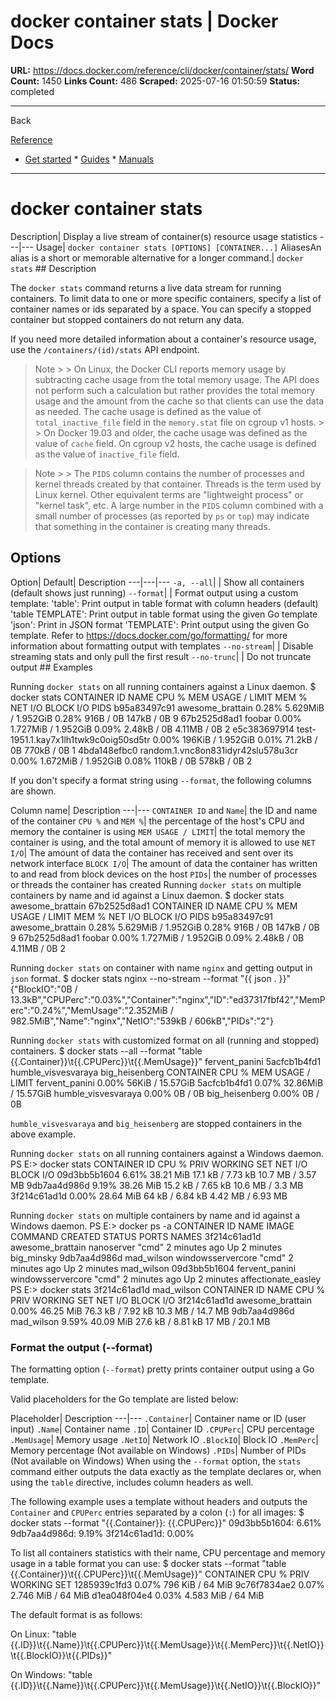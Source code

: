 # docker container stats | Docker Docs

**URL:** https://docs.docker.com/reference/cli/docker/container/stats/
**Word Count:** 1450
**Links Count:** 486
**Scraped:** 2025-07-16 01:50:59
**Status:** completed

---

Back

[Reference](https://docs.docker.com/reference/)

  * [Get started](https://docs.docker.com/get-started/)   * [Guides](https://docs.docker.com/guides/)   * [Manuals](https://docs.docker.com/manuals/)

* * *

# docker container stats

Description| Display a live stream of container\(s\) resource usage statistics   ---|---   Usage| `docker container stats [OPTIONS] [CONTAINER...]`   AliasesAn alias is a short or memorable alternative for a longer command.| `docker stats`      ## Description

The `docker stats` command returns a live data stream for running containers. To limit data to one or more specific containers, specify a list of container names or ids separated by a space. You can specify a stopped container but stopped containers do not return any data.

If you need more detailed information about a container's resource usage, use the `/containers/(id)/stats` API endpoint.

> Note >  > On Linux, the Docker CLI reports memory usage by subtracting cache usage from the total memory usage. The API does not perform such a calculation but rather provides the total memory usage and the amount from the cache so that clients can use the data as needed. The cache usage is defined as the value of `total_inactive_file` field in the `memory.stat` file on cgroup v1 hosts. >  > On Docker 19.03 and older, the cache usage was defined as the value of `cache` field. On cgroup v2 hosts, the cache usage is defined as the value of `inactive_file` field.

> Note >  > The `PIDS` column contains the number of processes and kernel threads created by that container. Threads is the term used by Linux kernel. Other equivalent terms are "lightweight process" or "kernel task", etc. A large number in the `PIDS` column combined with a small number of processes \(as reported by `ps` or `top`\) may indicate that something in the container is creating many threads.

## Options

Option| Default| Description   ---|---|---   `-a, --all`| | Show all containers \(default shows just running\)   `--format`| | Format output using a custom template:   'table': Print output in table format with column headers \(default\)   'table TEMPLATE': Print output in table format using the given Go template   'json': Print in JSON format   'TEMPLATE': Print output using the given Go template.   Refer to <https://docs.docker.com/go/formatting/> for more information about formatting output with templates   `--no-stream`| | Disable streaming stats and only pull the first result   `--no-trunc`| | Do not truncate output      ## Examples

Running `docker stats` on all running containers against a Linux daemon.               $ docker stats          CONTAINER ID        NAME                                    CPU %               MEM USAGE / LIMIT     MEM %               NET I/O             BLOCK I/O           PIDS     b95a83497c91        awesome_brattain                        0.28%               5.629MiB / 1.952GiB   0.28%               916B / 0B           147kB / 0B          9     67b2525d8ad1        foobar                                  0.00%               1.727MiB / 1.952GiB   0.09%               2.48kB / 0B         4.11MB / 0B         2     e5c383697914        test-1951.1.kay7x1lh1twk9c0oig50sd5tr   0.00%               196KiB / 1.952GiB     0.01%               71.2kB / 0B         770kB / 0B          1     4bda148efbc0        random.1.vnc8on831idyr42slu578u3cr      0.00%               1.672MiB / 1.952GiB   0.08%               110kB / 0B          578kB / 0B          2     

If you don't specify a format string using `--format`, the following columns are shown.

Column name| Description   ---|---   `CONTAINER ID` and `Name`| the ID and name of the container   `CPU %` and `MEM %`| the percentage of the host's CPU and memory the container is using   `MEM USAGE / LIMIT`| the total memory the container is using, and the total amount of memory it is allowed to use   `NET I/O`| The amount of data the container has received and sent over its network interface   `BLOCK I/O`| The amount of data the container has written to and read from block devices on the host   `PIDs`| the number of processes or threads the container has created      Running `docker stats` on multiple containers by name and id against a Linux daemon.               $ docker stats awesome_brattain 67b2525d8ad1          CONTAINER ID        NAME                CPU %               MEM USAGE / LIMIT     MEM %               NET I/O             BLOCK I/O           PIDS     b95a83497c91        awesome_brattain    0.28%               5.629MiB / 1.952GiB   0.28%               916B / 0B           147kB / 0B          9     67b2525d8ad1        foobar              0.00%               1.727MiB / 1.952GiB   0.09%               2.48kB / 0B         4.11MB / 0B         2     

Running `docker stats` on container with name `nginx` and getting output in `json` format.               $ docker stats nginx --no-stream --format "{{ json . }}"     {"BlockIO":"0B / 13.3kB","CPUPerc":"0.03%","Container":"nginx","ID":"ed37317fbf42","MemPerc":"0.24%","MemUsage":"2.352MiB / 982.5MiB","Name":"nginx","NetIO":"539kB / 606kB","PIDs":"2"}     

Running `docker stats` with customized format on all \(running and stopped\) containers.               $ docker stats --all --format "table {{.Container}}\t{{.CPUPerc}}\t{{.MemUsage}}" fervent_panini 5acfcb1b4fd1 humble_visvesvaraya big_heisenberg          CONTAINER                CPU %               MEM USAGE / LIMIT     fervent_panini           0.00%               56KiB / 15.57GiB     5acfcb1b4fd1             0.07%               32.86MiB / 15.57GiB     humble_visvesvaraya      0.00%               0B / 0B     big_heisenberg           0.00%               0B / 0B     

`humble_visvesvaraya` and `big_heisenberg` are stopped containers in the above example.

Running `docker stats` on all running containers against a Windows daemon.               PS E:\> docker stats     CONTAINER ID        CPU %               PRIV WORKING SET    NET I/O             BLOCK I/O     09d3bb5b1604        6.61%               38.21 MiB           17.1 kB / 7.73 kB   10.7 MB / 3.57 MB     9db7aa4d986d        9.19%               38.26 MiB           15.2 kB / 7.65 kB   10.6 MB / 3.3 MB     3f214c61ad1d        0.00%               28.64 MiB           64 kB / 6.84 kB     4.42 MB / 6.93 MB

Running `docker stats` on multiple containers by name and id against a Windows daemon.               PS E:\> docker ps -a     CONTAINER ID        NAME                IMAGE               COMMAND             CREATED             STATUS              PORTS               NAMES     3f214c61ad1d        awesome_brattain    nanoserver          "cmd"               2 minutes ago       Up 2 minutes                            big_minsky     9db7aa4d986d        mad_wilson          windowsservercore   "cmd"               2 minutes ago       Up 2 minutes                            mad_wilson     09d3bb5b1604        fervent_panini      windowsservercore   "cmd"               2 minutes ago       Up 2 minutes                            affectionate_easley          PS E:\> docker stats 3f214c61ad1d mad_wilson     CONTAINER ID        NAME                CPU %               PRIV WORKING SET    NET I/O             BLOCK I/O     3f214c61ad1d        awesome_brattain    0.00%               46.25 MiB           76.3 kB / 7.92 kB   10.3 MB / 14.7 MB     9db7aa4d986d        mad_wilson          9.59%               40.09 MiB           27.6 kB / 8.81 kB   17 MB / 20.1 MB

### Format the output \(--format\)

The formatting option \(`--format`\) pretty prints container output using a Go template.

Valid placeholders for the Go template are listed below:

Placeholder| Description   ---|---   `.Container`| Container name or ID \(user input\)   `.Name`| Container name   `.ID`| Container ID   `.CPUPerc`| CPU percentage   `.MemUsage`| Memory usage   `.NetIO`| Network IO   `.BlockIO`| Block IO   `.MemPerc`| Memory percentage \(Not available on Windows\)   `.PIDs`| Number of PIDs \(Not available on Windows\)      When using the `--format` option, the `stats` command either outputs the data exactly as the template declares or, when using the `table` directive, includes column headers as well.

The following example uses a template without headers and outputs the `Container` and `CPUPerc` entries separated by a colon \(`:`\) for all images:               $ docker stats --format "{{.Container}}: {{.CPUPerc}}"          09d3bb5b1604: 6.61%     9db7aa4d986d: 9.19%     3f214c61ad1d: 0.00%     

To list all containers statistics with their name, CPU percentage and memory usage in a table format you can use:               $ docker stats --format "table {{.Container}}\t{{.CPUPerc}}\t{{.MemUsage}}"          CONTAINER           CPU %               PRIV WORKING SET     1285939c1fd3        0.07%               796 KiB / 64 MiB     9c76f7834ae2        0.07%               2.746 MiB / 64 MiB     d1ea048f04e4        0.03%               4.583 MiB / 64 MiB     

The default format is as follows:

On Linux:               "table {{.ID}}\t{{.Name}}\t{{.CPUPerc}}\t{{.MemUsage}}\t{{.MemPerc}}\t{{.NetIO}}\t{{.BlockIO}}\t{{.PIDs}}"     

On Windows:               "table {{.ID}}\t{{.Name}}\t{{.CPUPerc}}\t{{.MemUsage}}\t{{.NetIO}}\t{{.BlockIO}}"